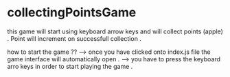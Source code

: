 # collectingPointsGame
this game will start using keyboard arrow keys and will collect points (apple) . Point will increment on successfull collection . 

how to start the game ??
--> once you have clicked onto index.js file the game interface will automatically open .
--> you have to press the keyboard arro keys in order to start playing the game .
